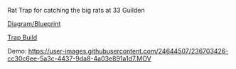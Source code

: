 Rat Trap for catching the big rats at 33 Guilden

[Diagram/Blueprint](https://user-images.githubusercontent.com/24644507/236206822-c05da644-13eb-47e3-9aaf-92ebf04b9391.JPG)

[Trap Build](https://user-images.githubusercontent.com/24644507/236220602-a9102789-eb39-4b74-afa7-99f18327377a.JPG)


Demo: https://user-images.githubusercontent.com/24644507/236703426-cc30c6ee-5a3c-4437-9da8-4a03e891a1d7.MOV

